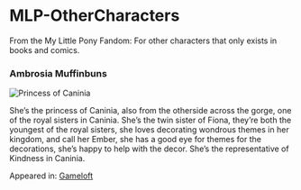 # MLP-OtherCharacters
From the My Little Pony Fandom: For other characters that only exists in books and comics.


### Ambrosia Muffinbuns
![Princess of Caninia](https://static.miraheze.org/mylittleponywiki/thumb/a/a0/ANNUAL2021_Amber.png/270px-ANNUAL2021_Amber.png)

She’s the princess of Caninia, also from the otherside across the gorge, one of the royal sisters in Caninia. She’s the twin sister of Fiona, they’re both the youngest of the royal sisters, she loves decorating wondrous themes in her kingdom, and call her Ember, she has a good eye for themes for the decorations, she’s happy to help with the decor. She’s the representative of Kindness in Caninia.

Appeared in:
[Gameloft](https://mlp-gameloft.fandom.com/wiki/Princess_Ambrosia_Muffinbuns#Character)
[]()
